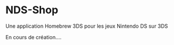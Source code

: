 # NDS-Shop

Une application Homebrew 3DS pour les jeux Nintendo DS sur 3DS

En cours de création....